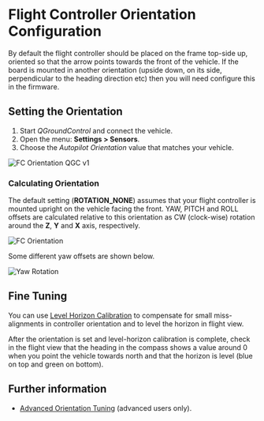 # Flight Controller Orientation Configuration

By default the flight controller should be placed on the frame top-side up, oriented so that the arrow points towards the front of the vehicle. If the board is mounted in another orientation (upside down, on its side, perpendicular to the heading direction etc) then you will need configure this in the firmware.


## Setting the Orientation

1. Start *QGroundControl* and connect the vehicle.
2. Open the menu: **Settings > Sensors**.
3. Choose the *Autopilot Orientation* value that matches your vehicle. 

![FC Orientation QGC v1](../../images/fc_orientation_qgc_v1.png)


### Calculating Orientation

The default setting (**ROTATION_NONE**) assumes that your flight controller is mounted upright on the vehicle facing the front. YAW, PITCH and ROLL offsets are calculated relative to this orientation as CW (clock-wise) rotation around the **Z**, **Y** and **X** axis, respectively.

![FC Orientation](../../images/fc_orientation_1.png)

Some different yaw offsets are shown below.

![Yaw Rotation](../../images/yaw_rotation.png)


## Fine Tuning

You can use [Level Horizon Calibration](config/level_horizon_calibration.md) to compensate for small miss-alignments in controller orientation and to level the horizon in flight view.

After the orientation is set and level-horizon calibration is complete, check in the flight view that the heading in the compass shows a value around 0 when you point the vehicle towards north and that the horizon is level (blue on top and green on bottom).


## Further information

* [Advanced Orientation Tuning](../advanced_config/advanced_flight_controller_orientation_leveling.md) (advanced users only).